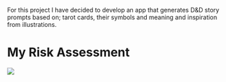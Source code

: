 For this project I have decided to develop an app that generates D&D story prompts based on; tarot cards, their symbols and meaning and inspiration from illustrations.

<p align="center">
  
# **My Risk Assessment**
  </p>
  
![](https://i.imgur.com/RRHV86p.png)
